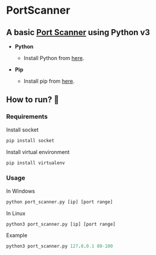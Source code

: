 # PortScanner
## A basic [Port Scanner](https://I3L4CK-H4CK3l2.github.io/PortScanner/) using Python v3

- **Python**
    - Install Python from [here](https://www.python.org/).

- **Pip**
    - Install pip from [here](https://pip.pypa.io/en/stable/installing/).

## How to run? :rocket:
### Requirements
Install socket
```ps 
pip install socket
```
Install virtual environment 
```ps 
pip install virtualenv
```

### Usage
In Windows
```ps 
python port_scanner.py [ip] [port range]
```
In Linux
```ps 
python3 port_scanner.py [ip] [port range]
```
Example
```ps 
python3 port_scanner.py 127.0.0.1 80-100
```
